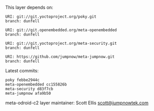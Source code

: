 This layer depends on:

    URI: git://git.yoctoproject.org/poky.git
    branch: dunfell

    URI: git://git.openembedded.org/meta-openembedded
    branch: dunfell

    URI: git://git.yoctoproject.org/meta-security.git
    branch: dunfell

    URI: https://github.com/jumpnow/meta-jumpnow.git
    branch: dunfell

Latest commits:

    poky febbe2944c
    meta-openembedded cc155826b
    meta-security d83f7cb
    meta-jumpnow afa9b50

meta-odroid-c2 layer maintainer: Scott Ellis <scott@jumpnowtek.com>
